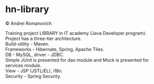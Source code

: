 # hn-library
© Andrei Romanovich

Training project LIBRARY in IT academy (Java Developer program).<br/>
Project has a three-tier architecture.<br/>
Build-utility - Maven.<br/>
Frameworks - Hibernate, Spring, Apache Tiles.<br/>
DB - MySQL, driver - JDBC.<br/>
Simple JUnit is presented for dao module and Mock is presented for services module.<br/>
View - JSP (JSTL/EL), i18n.<br/>
Security - Spring Security.<br/>
